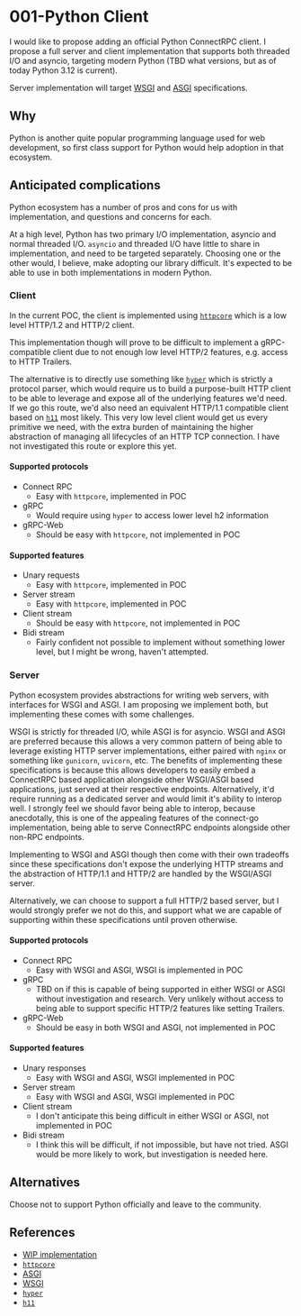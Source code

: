 # 001-Python Client

I would like to propose adding an official Python ConnectRPC client. I propose a full server and client implementation that supports both threaded I/O and asyncio, targeting modern Python (TBD what versions, but as of today Python 3.12 is current).

Server implementation will target [WSGI](https://peps.python.org/pep-3333/) and [ASGI](https://asgi.readthedocs.io/en/latest/) specifications.

## Why

Python is another quite popular programming language used for web development, so first class support for Python would help adoption in that ecosystem.

## Anticipated complications

Python ecosystem has a number of pros and cons for us with implementation, and questions and concerns for each.

At a high level, Python has two primary I/O implementation, asyncio and normal threaded I/O. `asyncio` and threaded I/O have little to share in implementation, and need to be targeted separately. Choosing one or the other would, I believe, make adopting our library difficult. It's expected to be able to use in both implementations in modern Python.

### Client

In the current POC, the client is implemented using [`httpcore`](https://www.encode.io/httpcore/) which is a low level HTTP/1.2 and HTTP/2 client.

This implementation though will prove to be difficult to implement a gRPC-compatible client due to not enough low level HTTP/2 features, e.g. access to HTTP Trailers.

The alternative is to directly use something like [`hyper`](https://python-hyper.org/projects/hyper-h2/en/stable/index.html) which is strictly a protocol parser, which would require us to build a purpose-built HTTP client to be able to leverage and expose all of the underlying features we'd need. If we go this route, we'd also need an equivalent HTTP/1.1 compatible client based on [`h11`](https://h11.readthedocs.io/en/latest/) most likely. This very low level client would get us every primitive we need, with the extra burden of maintaining the higher abstraction of managing all lifecycles of an HTTP TCP connection. I have not investigated this route or explore this yet.

#### Supported protocols

* Connect RPC
  * Easy with `httpcore`, implemented in POC
* gRPC
  * Would require using `hyper` to access lower level h2 information
* gRPC-Web
  * Should be easy with `httpcore`, not implemented in POC

#### Supported features

* Unary requests
  * Easy with `httpcore`, implemented in POC
* Server stream
  * Easy with `httpcore`, implemented in POC
* Client stream
  * Should be easy with `httpcore`, not implemented in POC
* Bidi stream
  * Fairly confident not possible to implement without something lower level, but I might be wrong, haven't attempted.

### Server

Python ecosystem provides abstractions for writing web servers, with interfaces for WSGI and ASGI. I am proposing we implement both, but implementing these comes with some challenges.

WSGI is strictly for threaded I/O, while ASGI is for asyncio. WSGI and ASGI are preferred because this allows a very common pattern of being able to leverage existing HTTP server implementations, either paired with `nginx` or something like `gunicorn`, `uvicorn`, etc. The benefits of implementing these specifications is because this allows developers to easily embed a ConnectRPC based application alongside other WSGI/ASGI based applications, just served at their respective endpoints. Alternatively, it'd require running as a dedicated server and would limit it's ability to interop well. I strongly feel we should favor being able to interop, because anecdotally, this is one of the appealing features of the connect-go implementation, being able to serve ConnectRPC endpoints alongside other non-RPC endpoints.

Implementing to WSGI and ASGI though then come with their own tradeoffs since these specifications don't expose the underlying HTTP streams and the abstraction of HTTP/1.1 and HTTP/2 are handled by the WSGI/ASGI server.

Alternatively, we can choose to support a full HTTP/2 based server, but I would strongly prefer we not do this, and support what we are capable of supporting within these specifications until proven otherwise.

#### Supported protocols

* Connect RPC
  * Easy with WSGI and ASGI, WSGI is implemented in POC
* gRPC
  * TBD on if this is capable of being supported in either WSGI or ASGI without investigation and research. Very unlikely without access to being able to support specific HTTP/2 features like setting Trailers.
* gRPC-Web
  * Should be easy in both WSGI and ASGI, not implemented in POC


#### Supported features

* Unary responses
  * Easy with WSGI and ASGI, WSGI implemented in POC
* Server stream
  * Easy with WSGI and ASGI, WSGI implemented in POC
* Client stream
  * I don't anticipate this being difficult in either WSGI or ASGI, not implemented in POC
* Bidi stream
  * I think this will be difficult, if not impossible, but have not tried. ASGI would be more likely to work, but investigation is needed here. 

## Alternatives

Choose not to support Python officially and leave to the community.

## References

* [WIP implementation](https://github.com/mattrobenolt/connect-python)
* [`httpcore`](https://www.encode.io/httpcore/)
* [ASGI](https://asgi.readthedocs.io/en/latest/)
* [WSGI](https://peps.python.org/pep-3333/)
* [`hyper`](https://python-hyper.org/projects/hyper-h2/en/stable/index.html)
* [`h11`](https://h11.readthedocs.io/en/latest/)
